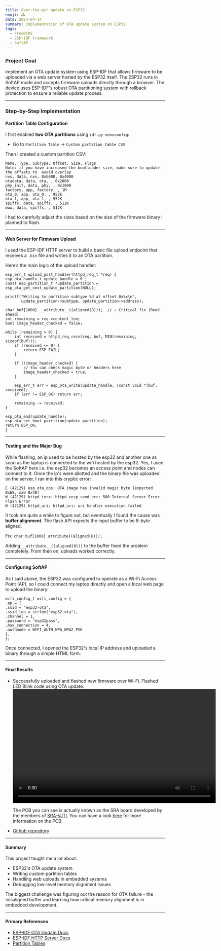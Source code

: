```yaml
---
title: Over-the-air update on ESP32
emoji: 🕹️
date: 2024-04-14
summary: Implementation of OTA update system on ESP32 
tags:
  - FreeRTOS
  - ESP-IDF Framework
  - SoftAP
---
```


### Project Goal

Implement an OTA update system using ESP-IDF that allows firmware to be uploaded via a web server hosted by the ESP32 itself. The ESP32 runs in SoftAP mode and accepts firmware uploads directly through a browser. The device uses ESP-IDF's robust OTA partitioning system with rollback protection to ensure a reliable update process.

---

### Step-by-Step Implementation

#### Partition Table Configuration

I first enabled **two OTA partitions** using `idf.py menuconfig`:

- Go to `Partition Table` → `Custom partition table CSV`

Then I created a custom partition CSV:

```
Name, Type, SubType, Offset, Size, Flags
Note: if you have increased the bootloader size, make sure to update the offsets to  avoid overlap
nvs, data, nvs, 0xb000, 0x4000
otadata, data, ota, , 0x2000
phy_init, data, phy, , 0x1000
factory, app, factory, , 1M
ota_0, app, ota_0, , 952k
ota_1, app, ota_1, , 952K
spiffs, data, spiffs, , 512K
www, data, spiffs, , 512K
```
I had to carefully adjust the sizes based on the size of the firmware binary I planned to flash.

---

####  Web Server for Firmware Upload

I used the ESP-IDF HTTP server to build a basic file upload endpoint that receives a `.bin` file and writes it to an OTA partition.

Here’s the main logic of the upload handler:
```
esp_err_t upload_post_handler(httpd_req_t *req) {
esp_ota_handle_t update_handle = 0 ;
const esp_partition_t *update_partition = esp_ota_get_next_update_partition(NULL);

printf("Writing to partition subtype %d at offset 0x%x\n",
       update_partition->subtype, update_partition->address);

char buf[1000] __attribute__((aligned(8)));  // ⚠️ Critical fix (Read ahead)
int remaining = req->content_len;
bool image_header_checked = false;

while (remaining > 0) {
    int received = httpd_req_recv(req, buf, MIN(remaining, sizeof(buf)));
    if (received <= 0) {
        return ESP_FAIL;
    }

    if (!image_header_checked) {
        // You can check magic byte or headers here
        image_header_checked = true;
    }

    esp_err_t err = esp_ota_write(update_handle, (const void *)buf, received);
    if (err != ESP_OK) return err;

    remaining -= received;
}

esp_ota_end(update_handle);
esp_ota_set_boot_partition(update_partition);
return ESP_OK;
}
```
---

#### Testing and the Major Bug

While flashing, an ip used to be hosted by the esp32 and another one as soon as the laptop is connected to the wifi hosted by the esp32. Yes, I used the SoftAP here i.e. the esp32 becomes an access point and nodes can connect to it. Once the ip's were allotted and the binary file was uploaded on the server, I ran into this cryptic error:
```
E (42129) esp_ota_ops: OTA image has invalid magic byte (expected 0xE9, saw 0x48)
W (42129) httpd_txrx: httpd_resp_send_err: 500 Internal Server Error - Flash Error
W (42129) httpd_uri: httpd_uri: uri handler execution failed
```

It took me quite a while to figure out, but eventually I found the cause was **buffer alignment**. The flash API expects the input buffer to be 8-byte aligned.

Fix:
`char buf[1000] attribute((aligned(8)));`

Adding `__attribute__((aligned(8)))` to the buffer fixed the problem completely. From then on, uploads worked correctly.

---

#### Configuring SoftAP

As I said above, the ESP32 was configured to operate as a Wi-Fi Access Point (AP), so I could connect my laptop directly and open a local web page to upload the binary:
```
wifi_config_t wifi_config = {
.ap = {
.ssid = "esp32-ota",
.ssid_len = strlen("esp32-ota"),
.channel = 1,
.password = "esp32pass",
.max_connection = 4,
.authmode = WIFI_AUTH_WPA_WPA2_PSK
},
};
```
Once connected, I opened the ESP32's local IP address and uploaded a binary through a simple HTML form.

---

#### Final Results

- Successfully uploaded and flashed new firmware over Wi-Fi. Flashed LED Blink code using OTA update. 
  <video width="640" height="360" controls>
    <source src="/assets/img/blog_images/ota_project/ota-flashing.mp4" type="video/mp4"> Video
  </video>
  
  The PCB you can see is actually known as the SRA board developed by the members of [SRA-VJTI](https://sravjti.in/). You can have a look [here](https://github.com/SRA-VJTI/sra-board-hardware-design) for more information on the PCB.

- [Github repository](https://github.com/Shankari02/OTA-update-on-ESP32)

---

#### Summary

This project taught me a lot about:

- ESP32's OTA update system
- Writing custom partition tables
- Handling web uploads in embedded systems
- Debugging low-level memory alignment issues

The biggest challenge was figuring out the reason for OTA failure - the misaligned buffer and learning how critical memory alignment is in embedded development.

---
#### Primary References

- [ESP-IDF OTA Update Docs](https://docs.espressif.com/projects/esp-idf/en/latest/esp32/api-reference/system/ota.html)  
- [ESP-IDF HTTP Server Docs](https://docs.espressif.com/projects/esp-idf/en/latest/esp32/api-reference/protocols/esp_http_server.html)  
- [Partition Tables](https://docs.espressif.com/projects/esp-idf/en/latest/esp32/api-guides/partition-tables.html) 



